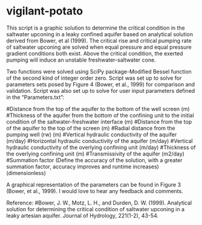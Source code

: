 # vigilant-potato

This script is a graphic solution to determine the critical condition in the saltwater upconing in a leaky confined aquifer based on analytical solution derived from Bower, et al (1999).  The critical rise and critical pumping rate of saltwater upconing are solved when equal pressure and equal pressure gradient conditions both exist.  Above the critical condition, the exerted pumping will induce an unstable freshwater-saltwater cone.

Two functions were solved using SciPy package-Modified Bessel function of the second kind of integer order zero.  Script was set up to solve for parameters sets posed by Figure 4 (Bower, et al., 1999) for comparison and validation.  Script was also set up to solve for user input parameters defined in the “Parameters.txt”:

#Distance from the top of the aquifer to the bottom of the well screen (m)
#Thickness of the aquifer from the bottom of the confining unit to the initial condition of the saltwater-freshwater interface (m)
#Distance from the top of the aquifer to the top of the screen (m)
#Radial distance from the pumping well (rw) (m)
#Vertical hydraulic conductivity of the aquifer (m/day)
#Horizontal hydraulic conductivity of the aquifer (m/day)
#Vertical hydraulic conductivity of the overlying confining unit (m/day)
#Thickness of the overlying confining unit (m)
#Transmissivity of the aquifer (m2/day)
#Summation factor (Define the accuracy of the solution, with a greater summation factor, accuracy improves and runtime increases) (dimensionless)

A graphical representation of the parameters can be found in Figure 3 (Bower, et al., 1999).  I would love to hear any feedback and comments.

Reference:
#Bower, J. W., Motz, L. H., and Durden, D. W. (1999). Analytical solution for determining the critical condition of saltwater upconing in a leaky artesian aquifer. Journal of Hydrology, 221(1-2), 43-54.
